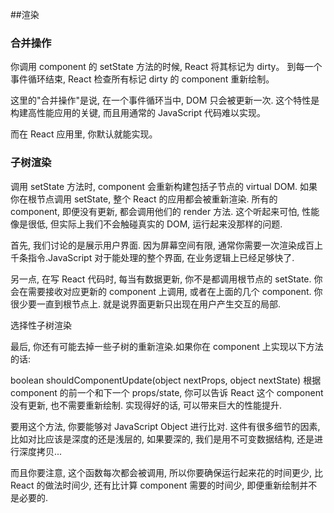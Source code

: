 ##渲染

### 合并操作

你调用 component 的 setState 方法的时候, React 将其标记为 dirty。
到每一个事件循环结束, React 检查所有标记 dirty 的 component 重新绘制。

这里的"合并操作"是说, 在一个事件循环当中, DOM 只会被更新一次.
这个特性是构建高性能应用的关键, 而且用通常的 JavaScript 代码难以实现。

而在 React 应用里, 你默认就能实现。

### 子树渲染

调用 setState 方法时, component 会重新构建包括子节点的 virtual DOM.
如果你在根节点调用 setState, 整个 React 的应用都会被重新渲染.
所有的 component, 即便没有更新, 都会调用他们的 render 方法.
这个听起来可怕, 性能像是很低, 但实际上我们不会触碰真实的 DOM, 运行起来没那样的问题.

首先, 我们讨论的是展示用户界面. 因为屏幕空间有限, 通常你需要一次渲染成百上千条指令.JavaScript 对于能处理的整个界面, 在业务逻辑上已经足够快了.

另一点, 在写 React 代码时, 每当有数据更新, 你不是都调用根节点的 setState.
你会在需要接收对应更新的 component 上调用, 或者在上面的几个 component.
你很少要一直到根节点上. 就是说界面更新只出现在用户产生交互的局部.



选择性子树渲染

最后, 你还有可能去掉一些子树的重新渲染.如果你在 component 上实现以下方法的话:

boolean shouldComponentUpdate(object nextProps, object nextState)
根据 component 的前一个和下一个 props/state,
你可以告诉 React 这个 component 没有更新, 也不需要重新绘制.
实现得好的话, 可以带来巨大的性能提升.

要用这个方法, 你要能够对 JavaScript Object 进行比对.
这件有很多细节的因素, 比如对比应该是深度的还是浅层的,
如果要深的, 我们是用不可变数据结构, 还是进行深度拷贝...

而且你要注意, 这个函数每次都会被调用, 所以你要确保运行起来花的时间更少,
比 React 的做法时间少, 还有比计算 component 需要的时间少,
即便重新绘制并不是必要的.

